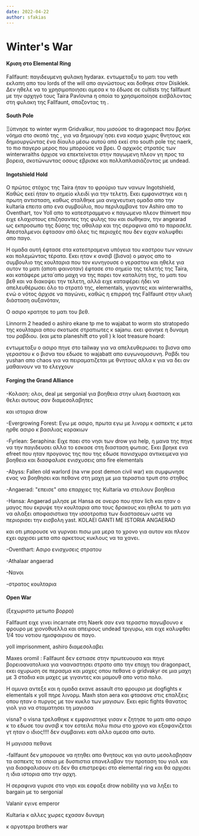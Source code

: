 ```yaml
---
date: 2022-04-22
author: sfakias
---
```

# Winter's War

#### Κριση στο Elemental Ring

Fallfaunt: παγιδευμενη φυλακη hydarax. εντωμεταξυ το ματι του veth εκλαπη απο
του lords of the will απο αγνώστους και δοθηκε στον Disiklek. Δεν ηθελε να το
χρησιμοποιησει αμεσα κ το έδωσε σε cultists της fallfaunt με την αρχηγό τους
Taira Pavlovna η οποία το χρησιμοποίησε εισβάλοντας στη φυλακη της Fallfaunt,
σπαζοντας τη .



#### South Pole

Ξύπνησε το winter wyrm Gridvalkur, που μισούσε το dragonpact που βρήκε νόημα
στο σκοπό της , για να δημιουργ΄ησει ενα κοσμο χωρις θνητους και δημιουργώντας
ένα δίαυλο μέσω αυτού  από εκεί στο south pole της naerk, το πιο παγερο μερος
που μπορούσε να βρει. Ο αρχικός στρατός των winterwraiths άρχισε να
επεκτείνεται στην παγωμενη πλεον γη προς τα βορεια, σκοτώνωντας οσους εβρισκε
και πολλαπλασιάζοντας με undead.



#### Ingotshield Hold

Ο πρώτος στόχος της Taira ήταν το φρούριο των νανων Ingotshield, Καθώς εκεί
ήταν το σημείο κλειδί για την τελετη. Εκει εμφανιστηκε και η πρωτη αντισταση,
καθως σταλθηκε μια ανιχνευτικη ομαδα απο την kultaria επειτα απο ενα
συμβούλιο, που περιλαμβανε τον Ashiro απο τo Oventhart, τον Yoll απο το
κατεστραμμενο κ παγωμενο πλεον thimvert που ειχε ελαχιστους επιζησαντες της
φυλης του και σωθηκαν,  την angearad ως εκπροσωπο της δύσης της αθαλαρ και της
σεραφινα από το παρασελτ. Απεσταλμενοι έφτασαν από όλες τις περιοχές που δεν
ειχαν καλυφθει απο παγο.

Η ομαδα αυτή έφτασε στα κατεστραμενα υπόγεια του καστρου των νανων και
πολεμώντας τέρατα. Εκει ηταν κ ανσιβ (βισνα) ο μαγος απο το συμβουλιο της
κουλταρια που τον κυνηγουσε ο γεραστου και ηθελε για αυτον το ματι (αποτι
φαινοταν) έφτασε στο σημείο της τελετής της Taira, και κατάφερε μετα΄απο μαχη
να της παρει τον καταλύτη της, το ματι του βεθ και να διακοψει την τελετη,
αλλά ειχε καταφέρει ήδει να απελευθέρωσει όλο το στρατό της, elementals,
γιγαντες και winterwraiths, ενώ ο νότος άρχισε να παγώνει, καθώς η επιρροή της
Fallfaunt στην υλική διάσταση αυξανόταν,

Ο ασιρο κρατησε το ματι του βεθ.



Linnorm 2 headed o ashiro ekane tp me to wajabat  to worm sto stratopedo της
κουλταρια οπου σκοτωσε στρατιωτες κ sajanu. εκει φανηκε η δυναμη του ραβδιου.
(και μετα planeshift στο yoll ) k loot treasure hoard:





εντωμεταξυ ο ασιρο πηγε στο tailway για να απελευθερωσει το βισνα απο γεραστου
κ ο  βισνα του εδωσε το wajabatt απο ευγωνομοσυνη. Ραβδι του yushan απο chaos
για να πειραματιζεται με θνητους αλλα κ για να δει αν μαθαινουν να το ελεγχουν

#### Forging the Grand Alliance

-Κολαση: ολοι, deal με sergonial για βοηθεια στην υλικη διασταση και θελει αυτους σαν διαμεσολαβητες

και ιστορια drow

-Evergrowing Forest: Εγω με ασιρο, πρωτα εγω με λινορμ κ ασπεκτς κ μετα ηρθε ασιρο κ βασιλιας κορακιων

-Fyrlean: Seraphina: Ειχε παει στο νησι των drow για help, η μανα της πηγε να την παγιδευσει αλλα το εσκασε στη διασταση φωτιας. Εκει βρηκε ενα efreet που ηταν προγονος της που της εδωσε πανισχυρα αντικειμενα για βοηθεια και διασφαλισε ενισχυσεις απο fire elementals

-Abyss: Fallen old warlord (na vrw post demon civil war) και συμφωνησε ενας να βοηθησει και πεθανε στη μαχη με μια τεραστια τρυπ στο στηθος

-Angaerad: "επεισε" απο επαρχιες της Kultaria να στειλουν βοηθεια 

-Hansa: Angaerad μιλησε με Hansa σε ονειρο που ηταν lich και ηταν ο μαγος που εκρυψε την κουλταρια απο τους δρακους και ηθελε το ματι για να αλαξει αποφασιστικα την ισσοτροπια των διαστασεων ωστε να περιορισει την εισβολη yast. KOLAEI GANTI ME ISTORIA ANGAERAD

και οτι μπορουσε να γυρναει πισω μια μερα το χρονο για αυτον και πλεον εχει
αρχισει μετα απο αρκετους κυκλους να τα χανει.

-Oventhart: Ασιρο ενισχυσεις στρατου

-Athalaar angaerad

-Νανοι

-στρατος κουλταρια

#### Open War

(ξεχωριστο μετωπο βορρα)

Fallfaunt ειχε γινει incarnate στη Naerk σαν ενα τεραστιο παγωβουνο κ  φρουρο
με χιονοθυελλα και απειρους undead τριγυρω, και ειχε καλυφθει 1/4 του νοτιου
ημισφαιριου σε παγο.



yoll imprisonment, ashiro διαμεσολαβει



Maxes oromil : Fallfaunt δεν εστιασε στην πρωτευουσα και πηγε βορειοανατολικα
για νααναστησει στρατο απο την εποχη του dragonpact, εκει οχυρωση σε περασμα
και μαχες οπου πεθανε ο gridvakyr σε μια μαχη με 3 σταδια και μαχες με
γιγαντες και μαμουθ απο νοτιο πολο.



Η αμυνα αντεξε και η ομαδα εκανε assault στο φρουριο με dogfights κ elementals
κ yoll πηρε λινορμ. Maxh ston aera και φτασανε στις επαλξεις οπου ηταν ο
πυργος με τον κυκλο των μαγισων. Εκει epic fights θανατος γιολ για να
σταματησει τη μαγισσα



visna? ο visna τρελαθηκε κ εμφανιστηκε γισαν κ ζητησε το ματι απο ασιρο κ το
εδωσε του ανσιβ κ τον εστειλε πολυ πισω στο χρονο και εξαφανιζεται γτ ηταν ο
ιδιος!!!! δεν συμβαινει κατι αλλο αμεσα απο αυτο.



Η μαγισσα πεθανε



-fallfaunt δεν μπορουσε να ητηθει απο θνητους και για αυτο μεσολαβησαν τα ασπεκτς τα οποια με δυσπιστια επανελαβαν την προταση του γιολ και για διασφαλισουν οτι δεν θα επιστρεψει στο elemental ring και θα αρχισει η ιδια ιστορια απο την αρχη.



Η σεραφινα γυρισε στο νησι και εσφαξε drow nobility για να ληξει το bargain με
το sergonial



Valanir εγινε emperor

Kultaria κ αλλες χωρες εχασαν δυναμη

κ αργοτερα brothers war




